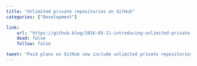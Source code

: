 ```yaml
---
title: "Unlimited private repositories on GitHub"
categories: ["Development"]

link:
    url: "https://github.blog/2016-05-11-introducing-unlimited-private-repositories/"
    dead: false
    follow: false

tweet: "Paid plans on GitHub now include unlimited private repositories!"
---
```

